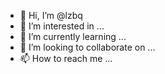 - 👋 Hi, I’m @lzbq
- 👀 I’m interested in ...
- 🌱 I’m currently learning ...
- 💞️ I’m looking to collaborate on ...
- 📫 How to reach me ...

<!---
lzbq/lzbq is a ✨ special ✨ repository because its `README.md` (this file) appears on your GitHub profile.
You can click the Preview link to take a look at your changes.
--->
